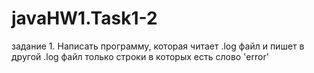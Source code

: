 # javaHW1.Task1-2
задание 1. Написать программу, которая читает .log файл и пишет в другой .log файл только строки в которых есть слово 'error'
